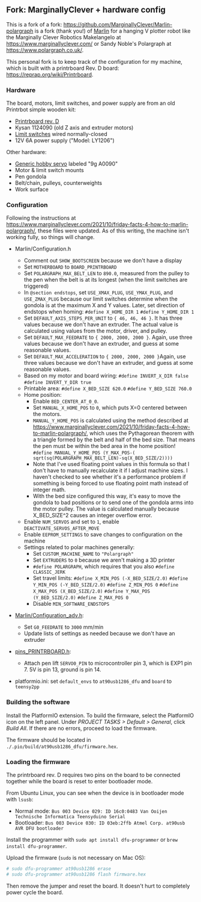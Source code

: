 ## Fork: MarginallyClever + hardware config

This is a fork of a fork: <https://github.com/MarginallyClever/Marlin-polargraph> is a fork (thank you!) of [Marlin](https://github.com/MarlinFirmware/Marlin) for a hanging V plotter robot like the Marginally Clever Robotics Makelangelo at <https://www.marginallyclever.com/> or Sandy Noble's Polargraph at <https://www.polargraph.co.uk/>. 

This personal fork is to keep track of the configuration for my machine, which is built with a printrboard Rev. D board: <https://reprap.org/wiki/Printrboard>. 

### Hardware

The board, motors, limit switches, and power supply are from an old Printrbot simple wooden kit:
 * [Printrboard rev. D](https://reprap.org/wiki/Printrboard)
 * Kysan 1124090 (old Z axis and extruder motors)
 * [Limit switches](https://www.digikey.com/en/products/detail/omron-electronics-inc-emc-div/SS-01GLP/664737
) wired normally-closed
 * 12V 6A power supply ("Model: LY1206")

Other hardware:
 * [Generic hobby servo](https://www.sparkfun.com/products/9065) labeled "9g A0090"
 * Motor & limit switch mounts
 * Pen gondola
 * Belt/chain, pulleys, counterweights
 * Work surface

### Configuration

Following the instructions at <https://www.marginallyclever.com/2021/10/friday-facts-4-how-to-marlin-polargraph/>, these files were updated. As of this writing, the machine isn't working fully, so things will change. 

* Marlin/Configuration.h
  * Comment out `SHOW_BOOTSCREEN` because we don't have a display
  * Set `MOTHERBOARD` to `BOARD_PRINTRBOARD`
  * Set `POLARGRAPH_MAX_BELT_LEN` to `890.0`, measured from the pulley to the pen when the belt is at its longest (when the limit switches are triggered)
  * In `@section endstops`, set `USE_XMAX_PLUG`, `USE_YMAX_PLUG`, and `USE_ZMAX_PLUG` because our limit switches determine when the gondola is at the maximum X and Y values. Later, set direction of endstops when homing:
    `#define X_HOME_DIR 1`
    `#define Y_HOME_DIR 1`
  * Set `DEFAULT_AXIS_STEPS_PER_UNIT` to `{ 46, 46, 46 }`. It has three values because we don't have an extruder. The actual value is calculated using values from the motor, driver, and pulley.
  * Set `DEFAULT_MAX_FEEDRATE` to `{ 2000, 2000, 2000 }`. Again, use three values because we don't have an extruder, and guess at some reasonable values. 
  * Set `DEFAULT_MAX_ACCELERATION` to `{ 2000, 2000, 2000 }`Again, use three values because we don't have an extruder, and guess at some reasonable values. 
  * Based on my motor and board wiring:
    `#define INVERT_X_DIR false`
    `#define INVERT_Y_DIR true`
  * Printable area:
    `#define X_BED_SIZE 620.0`
    `#define Y_BED_SIZE 760.0`
  * Home position: 
    * Enable `BED_CENTER_AT_0_0`. 
    * Set `MANUAL_X_HOME_POS` to `0`, which puts X=0 centered between the motors. 
    * `MANUAL_Y_HOME_POS` is calculated using the method described at <https://www.marginallyclever.com/2021/10/friday-facts-4-how-to-marlin-polargraph/>, which uses the Pythagorean theorem with a triangle formed by the belt and half of the bed size. That means the pen must be within the bed area in the home position! 
    `#define MANUAL_Y_HOME_POS (Y_MAX_POS-( sqrt(sq(POLARGRAPH_MAX_BELT_LEN)-sq(X_BED_SIZE/2))))`  
    * Note that I've used floating point values in this formula so that I don't have to manually recalculate it if I adjust machine sizes. I haven't checked to see whether it's a performance problem if something is being forced to use floating point math instead of integer math. 
    * With the bed size configured this way, it's easy to move the gondola to bad positions or to send one of the gondola arms into the motor pulley. 
    The value is calculated manually because X_BED_SIZE^2 causes an integer overflow error.
  * Enable `NUM_SERVOS` and set to `1`, enable `DEACTIVATE_SERVOS_AFTER_MOVE`
  * Enable `EEPROM_SETTINGS` to save changes to configuration on the machine
  * Settings related to polar machines generally: 
    * Set `CUSTOM_MACHINE_NAME` to `"Polargraph"`
    * Set `EXTRUDERS` to `0` because we aren't making a 3D printer
    * `#define POLARGRAPH`, which requires that you also `#define CLASSIC_JERK`
    * Set travel limits:
       `#define X_MIN_POS (-X_BED_SIZE/2.0)`
       `#define Y_MIN_POS (-Y_BED_SIZE/2.0)`
       `#define Z_MIN_POS 0`
       `#define X_MAX_POS (X_BED_SIZE/2.0)`
       `#define Y_MAX_POS (Y_BED_SIZE/2.0)`
       `#define Z_MAX_POS 0`
    * Disable `MIN_SOFTWARE_ENDSTOPS`


* [Marlin/Configuration_adv.h](./Marlin/Configuration_adv.h):
  * Set `G0_FEEDRATE` to `3000` mm/min
  * Update lists of settings as needed because we don't have an extruder
* [pins_PRINTRBOARD.h](./src/pins/teensy2/pins_PRINTRBOARD.h):
  * Attach pen lift `SERVO0_PIN` to microcontroller pin 3, which is EXP1 pin 7. 5V is pin 13, ground is pin 14.
* platformio.ini: set `default_envs` to `at90usb1286_dfu` and `board` to `teensy2pp`

### Building the software

Install the PlatformIO extension. To build the firmware, select the PlatformIO icon on the left panel. Under _PROJECT TASKS > Default > General_, click _Build All_. If there are no errors, proceed to load the firmware. 

The firmware should be located in `./.pio/build/at90usb1286_dfu/firmware.hex`. 

### Loading the firmware

The printrboard rev. D requires two pins on the board to be connected together while the board is reset to enter bootloader mode. 

From Ubuntu Linux, you can see when the device is in bootloader mode with `lsusb`:
 * Normal mode: `Bus 003 Device 029: ID 16c0:0483 Van Ooijen Technische Informatica Teensyduino Serial`
 * Bootloader: `Bus 003 Device 030: ID 03eb:2ffb Atmel Corp. at90usb AVR DFU bootloader`

Install the programmer with `sudo apt install dfu-programmer` or `brew install dfu-programmer`.

Upload the firmware (`sudo` is not necessary on Mac OS):
```sh
# sudo dfu-programmer at90usb1286 erase
# sudo dfu-programmer at90usb1286 flash firmware.hex
```

Then remove the jumper and reset the board. It doesn't hurt to completely power cycle the board. 

